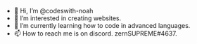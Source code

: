 - 👋 Hi, I’m @codeswith-noah
- 👀 I’m interested in creating websites.
- 🌱 I’m currently learning how to code in advanced languages.
- 📫 How to reach me is on discord. zernSUPREME#4637.

<!---
codeswith-noah/codeswith-noah is a ✨ special ✨ repository because its `README.md` (this file) appears on your GitHub profile.
You can click the Preview link to take a look at your changes.
--->
